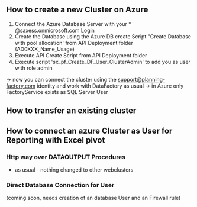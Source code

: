 
## How to create a new Cluster on Azure

1. Connect the Azure Database Server with your * @saxess.onmicrosoft.com Login
2. Create the Database using the Azure DB create Script "Create Database with pool allocation' from API Deployment folder (AD0XXX_Name_Usage)
3. Execute API Create Script from API Deployment folder 
4. Execute script 'sx_pf_Create_DF_User_ClusterAdmin' to add you as user with role admin

-> now you can connect the cluster using the support@planning-factory.com identity and work with DataFactory as usual
-> in Azure only FactoryService exists as SQL Server User 


## How to transfer an existing cluster 



## How to connect an azure Cluster as User for Reporting with Excel pivot

### Http way over DATAOUTPUT Procedures
* as usual - nothing changed to other webclusters

### Direct Database Connection for User
(coming soon, needs creation of an database User and an Firewall rule)
